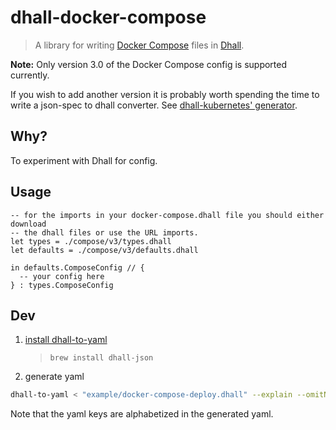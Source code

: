 # dhall-docker-compose

> A library for writing [Docker Compose](https://docs.docker.com/compose/)
> files in [Dhall](https://dhall-lang.org).

**Note:** Only version 3.0 of the Docker Compose config is supported currently.

If you wish to add another version it is probably worth spending the time to
write a json-spec to dhall converter. See [dhall-kubernetes'
generator](https://github.com/dhall-lang/dhall-kubernetes).

## Why?

To experiment with Dhall for config.

## Usage

```dhall
-- for the imports in your docker-compose.dhall file you should either download
-- the dhall files or use the URL imports.
let types = ./compose/v3/types.dhall
let defaults = ./compose/v3/defaults.dhall

in defaults.ComposeConfig // {
  -- your config here
} : types.ComposeConfig
```

## Dev

1. [install dhall-to-yaml](https://github.com/dhall-lang/dhall-lang/wiki/Getting-started%3A-Generate-JSON-or-YAML#os-x---install-using-brew)

   > `brew install dhall-json`

2. generate yaml

```sh
dhall-to-yaml < "example/docker-compose-deploy.dhall" --explain --omitNull > ./example/docker-compose-deploy.yml
```

Note that the yaml keys are alphabetized in the generated yaml.

